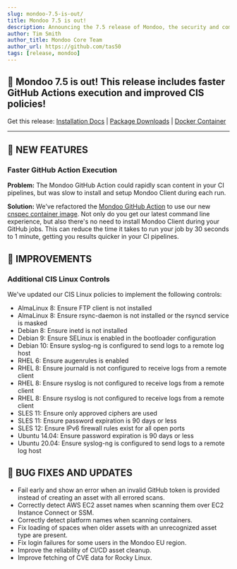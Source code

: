 ```yaml
---
slug: mondoo-7.5-is-out/
title: Mondoo 7.5 is out!
description: Announcing the 7.5 release of Mondoo, the security and compliance platform that prioritizes risks that matter most in your infrastructure.
author: Tim Smith
author_title: Mondoo Core Team
author_url: https://github.com/tas50
tags: [release, mondoo]
---
```


## 🥳 Mondoo 7.5 is out! This release includes faster GitHub Actions execution and improved CIS policies!

Get this release: [Installation Docs](/cnspec/) | [Package Downloads](https://releases.mondoo.com/mondoo/) | [Docker Container](https://hub.docker.com/r/mondoo/client)

---

## 🎉 NEW FEATURES

### Faster GitHub Action Execution

**Problem:** The Mondoo GitHub Action could rapidly scan content in your CI pipelines, but was slow to install and setup Mondoo Client during each run.

**Solution:** We've refactored the [Mondoo GitHub Action](https://github.com/mondoohq/actions) to use our new [cnspec container image](https://hub.docker.com/r/mondoo/cnspec). Not only do you get our latest command line experience, but also there's no need to install Mondoo Client during your GitHub jobs. This can reduce the time it takes to run your job by 30 seconds to 1 minute, getting you results quicker in your CI pipelines.

## 🧹 IMPROVEMENTS

### Additional CIS Linux Controls

We've updated our CIS Linux policies to implement the following controls:

- AlmaLinux 8: Ensure FTP client is not installed
- AlmaLinux 8: Ensure rsync-daemon is not installed or the rsyncd service is masked
- Debian 8: Ensure inetd is not installed
- Debian 9: Ensure SELinux is enabled in the bootloader configuration
- Debian 10: Ensure syslog-ng is configured to send logs to a remote log host
- RHEL 6: Ensure augenrules is enabled
- RHEL 8: Ensure journald is not configured to receive logs from a remote client
- RHEL 8: Ensure rsyslog is not configured to receive logs from a remote client
- RHEL 8: Ensure rsyslog is not configured to receive logs from a remote client
- SLES 11: Ensure only approved ciphers are used
- SLES 11: Ensure password expiration is 90 days or less
- SLES 12: Ensure IPv6 firewall rules exist for all open ports
- Ubuntu 14.04: Ensure password expiration is 90 days or less
- Ubuntu 20.04: Ensure syslog-ng is configured to send logs to a remote log host

## 🐛 BUG FIXES AND UPDATES

- Fail early and show an error when an invalid GitHub token is provided instead of creating an asset with all errored scans.
- Correctly detect AWS EC2 asset names when scanning them over EC2 Instance Connect or SSM.
- Correctly detect platform names when scanning containers.
- Fix loading of spaces when older assets with an unrecognized asset type are present.
- Fix login failures for some users in the Mondoo EU region.
- Improve the reliability of CI/CD asset cleanup.
- Improve fetching of CVE data for Rocky Linux.
